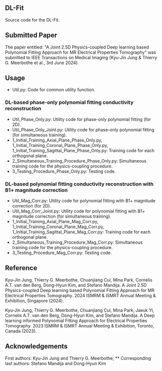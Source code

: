 ## DL-Fit
Source code for the DL-Fit.


## Submitted Paper
The paper entitled: "A Joint 2.5D Physics-coupled Deep learning based Polynomial Fitting Approach for MR Electrical Properties Tomography" was submitted to IEEE Transactions on Medical Imaging (Kyu-Jin Jung & Thierry G. Meerbothe et al., 3rd June 2024).


## Usage
* Util.py: Code for common utility function.

### DL-based phase-only polynomial fitting conductivity reconstruction 
* Util_Phase_Only.py: Utility code for phase-only polynomial fitting (for 2D).
* Util_Phase_Only_Joint.py: Utility code for phase-only polynomial fitting (for simultaneous training).
* 1_Initial_Training_Axial_Plane_Phase_Only.py, 1_Initial_Training_Coronal_Plane_Phase_Only.py, 1_Initial_Training_Sagittal_Plane_Phase_Only.py: Training code for each orthogonal plane.
* 2_Simultaneous_Training_Procedure_Phase_Only.py: Simultaneous training code for the physics-coupling procedure.
* 3_Testing_Procedure_Phase_Only.py: Testing code.

### DL-based polynomial fitting conductivity reconstruction with B1+ magnitude correction 
* Util_Mag_Corr.py: Utility code for polynomial fitting with B1+ magnitude correction (for 2D).
* Util_Mag_Corr_Joint.py: Utility code for polynomial fitting with B1+ magnitude correction (for simultaneous training).
* 1_Initial_Training_Axial_Plane_Mag_Corr.py, 1_Initial_Training_Coronal_Plane_Mag_Corr.py, 1_Initial_Training_Sagittal_Plane_Mag_Corr.py: Training code for each orthogonal plane.
* 2_Simultaneous_Training_Procedure_Mag_Corr.py: Simultaneous training code for the physics-coupling procedure.
* 3_Testing_Procedure_Mag_Corr.py: Testing code.


## Reference
Kyu-Jin Jung, Thierry G. Meerbothe,  Chuanjiang Cui, Mina Park, Cornelis A.T. van den Berg, Dong-Hyun Kim, and Stefano Mandija. A Joint 2.5D Physics-coupled Deep learning based Polynomial Fitting Approach for MR Electrical Properties Tomography. 2024 ISMRM & ISMRT Annual Meeting & Exhibition, Singapore (2024).

Kyu-Jin Jung, Thierry G. Meerbothe,  Chuanjiang Cui, Mina Park, Jaeuk Yi, Cornelis A.T. van den Berg, Dong-Hyun Kim, and Stefano Mandija. A Deep learning informed Polynomial Fitting Approach for Electrical Properties Tomography. 2023 ISMRM & ISMRT Annual Meeting & Exhibition, Toronto, Canada (2023).

## Acknowledgements
First authors: Kyu-Jin Jung and Thierry G. Meerbothe; ** Corresponding last authors: Stefano Mandija and Dong-Hyun Kim
